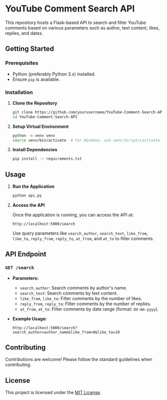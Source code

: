 # YouTube Comment Search API

This repository hosts a Flask-based API to search and filter YouTube comments based on various parameters such as author, text content, likes, replies, and dates.

## Getting Started

### Prerequisites

- Python (preferably Python 3.x) installed.
- Ensure `pip` is available.

### Installation

1. **Clone the Repository**

   ```bash
   git clone https://github.com/yourusername/YouTube-Comment-Search-API.git
   cd YouTube-Comment-Search-API
   ```

2. **Setup Virtual Environment**

   ```bash
   python -m venv venv
   source venv/bin/activate  # For Windows, use venv\Scripts\activate
   ```

3. **Install Dependencies**

   ```bash
   pip install -r requirements.txt
   ```

## Usage

1. **Run the Application**

   ```bash
   python api.py
   ```

2. **Access the API**

   Once the application is running, you can access the API at:

   ```
   http://localhost:5000/search
   ```

   Use query parameters like `search_author`, `search_text`, `like_from`, `like_to`, `reply_from`, `reply_to`, `at_from`, and `at_to` to filter comments.

## API Endpoint

### `GET /search`

- **Parameters:**

  - `search_author`: Search comments by author's name.
  - `search_text`: Search comments by text content.
  - `like_from`, `like_to`: Filter comments by the number of likes.
  - `reply_from`, `reply_to`: Filter comments by the number of replies.
  - `at_from`, `at_to`: Filter comments by date range (format: `dd-mm-yyyy`).

- **Example Usage:**

  ```
  http://localhost:5000/search?search_author=author_name&like_from=0&like_to=10
  ```

## Contributing

Contributions are welcome! Please follow the standard guidelines when contributing.

## License

This project is licensed under the [MIT License](LICENSE).
